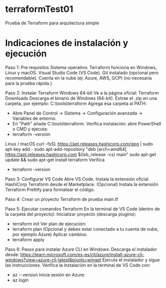 # terraformTest01
Prueba de Terraform para arquitectura simple

# Indicaciones de instalación y ejecución
Paso 1: Pre requisitos
Sistema operativo: Terraform funciona en Windows, Linux y macOS.
Visual Studio Code (VS Code).
Git instalado (opcional pero recomendable).
Cuenta en la nube (ej: Azure, AWS, GCP) (no necesaria para la prueba rápida.)

Paso 2: Instalar Terraform
Windows 64-bit
Ve a la página oficial: Terraform Downloads
Descarga el binario de Windows (64-bit).
Extrae el .zip en una carpeta, por ejemplo: C:\tools\terraform
Agrega esa carpeta al PATH:
- Abre Panel de Control → Sistema → Configuración avanzada → Variables de entorno.
- En "Path" añade C:\tools\terraform.
Verifica instalación: abre PowerShell o CMD y ejecuta:
- terraform -versión

Linux / macOS
curl -fsSL https://apt.releases.hashicorp.com/gpg | sudo apt-key add -
sudo apt-add-repository "deb [arch=amd64] https://apt.releases.hashicorp.com $(lsb_release -cs) main"
sudo apt-get update && sudo apt-get install terraform
Verifica
- terraform -version

Paso 3: Configurar VS Code
Abre VS Code.
Instala la extensión oficial HashiCorp Terraform desde el Marketplace.
(Opcional) Instala la extensión Terraform Prettify para formatear el código.

Paso 4: Crear un proyecto Terraform de prueba
main.tf

Paso 5: Ejecutar comandos Terraform
En la terminal de VS Code (dentro de la carpeta del proyecto):
Inicializar proyecto (descarga plugins):
- terraform init
Ver plan de ejecución:
- terraform plan
(Opcional y debes estar conectado a tu cuenta de nube, por ejemplo Azure) Aplicar cambios:
- terraform apply

Paso 6: Pasos para instalar Azure CLI en Windows:
Descarga el instalador desde: https://learn.microsoft.com/es-es/cli/azure/install-azure-cli-windows?view=azure-cli-latest&pivots=winget
Ejecuta el instalador y sigue las instrucciones.
Verifica la instalación en la terminal de VS Code con:
- az --version
Inicia sesión en Azure:
- az login
